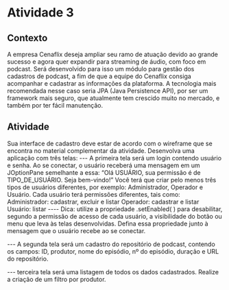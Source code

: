 # Atividade 3
 
## Contexto
A empresa Cenaflix deseja ampliar seu ramo de atuação devido ao grande sucesso e agora quer expandir para streaming de áudio, com foco em podcast. Será desenvolvido para isso um módulo para gestão dos cadastros de podcast, a fim de que a equipe do Cenaflix consiga acompanhar e cadastrar as informações da plataforma. A tecnologia mais recomendada nesse caso seria JPA (Java Persistence API), por ser um framework mais seguro, que atualmente tem crescido muito no mercado, e também por ter fácil manutenção.
 
## Atividade
Sua interface de cadastro deve estar de acordo com o wireframe que se encontra no material complementar da atividade.
Desenvolva uma aplicação com três telas:
--- A primeira tela será um login contendo usuário e senha. Ao se conectar, o usuário receberá uma mensagem em um JOptionPane semelhante a essa:
“Olá USUÁRIO, sua permissão é de TIPO_DE_USUÁRIO. Seja bem-vindo!”
Você terá que criar pelo menos três tipos de usuários diferentes, por exemplo: Administrador, Operador e Usuário. Cada usuário terá permissões diferentes, tais como:
Administrador: cadastrar, excluir e listar
Operador: cadastrar e listar
Usuário: listar
---- Dica: utilize a propriedade .setEnabled( ) para desabilitar, segundo a permissão de acesso de cada usuário, a visibilidade do botão ou menu que leva às telas desenvolvidas. Defina essa propriedade junto à mensagem que o usuário recebe ao se conectar.

--- A segunda tela será um cadastro do repositório de podcast, contendo os campos: ID, produtor, nome do episódio, nº do episódio, duração e URL do repositório.

--- terceira tela será uma listagem de todos os dados cadastrados.
Realize a criação de um filtro por produtor.